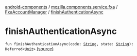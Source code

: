 [android-components](../../index.md) / [mozilla.components.service.fxa](../index.md) / [FxaAccountManager](index.md) / [finishAuthenticationAsync](./finish-authentication-async.md)

# finishAuthenticationAsync

`fun finishAuthenticationAsync(code: `[`String`](https://kotlinlang.org/api/latest/jvm/stdlib/kotlin/-string/index.html)`, state: `[`String`](https://kotlinlang.org/api/latest/jvm/stdlib/kotlin/-string/index.html)`): Deferred<`[`Unit`](https://kotlinlang.org/api/latest/jvm/stdlib/kotlin/-unit/index.html)`>` [(source)](https://github.com/mozilla-mobile/android-components/blob/master/components/service/firefox-accounts/src/main/java/mozilla/components/service/fxa/FxaAccountManager.kt#L226)
